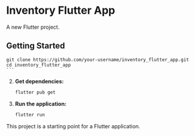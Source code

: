 # Inventory Flutter App

A new Flutter project.

## Getting Started
    git clone https://github.com/your-username/inventory_flutter_app.git
    cd inventory_flutter_app
    ```

2.  **Get dependencies:**
    ```bash
    flutter pub get
    ```

3.  **Run the application:**
    ```bash
    flutter run
    
This project is a starting point for a Flutter application.